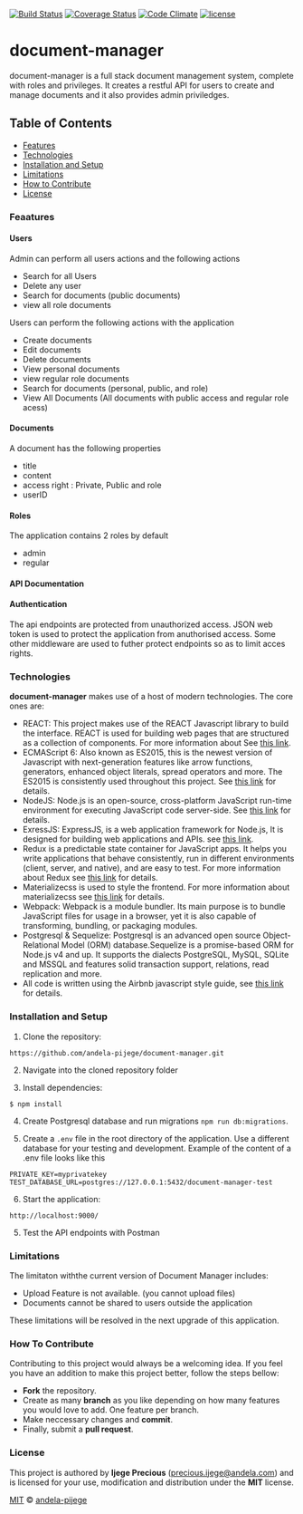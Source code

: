 [![Build Status](https://travis-ci.org/andela-pijege/document-manager.svg?branch=develop)](https://travis-ci.org/andela-pijege/document-manager)
[![Coverage Status](https://coveralls.io/repos/github/andela-pijege/document-manager/badge.svg?branch=develop)](https://coveralls.io/github/andela-pijege/document-manager?branch=develop)
[![Code Climate](https://codeclimate.com/github/andela-pijege/document-manager/badges/gpa.svg)](https://codeclimate.com/github/andela-pijege/document-manager)
[![license](https://img.shields.io/github/license/mashape/apistatus.svg)]()
# document-manager
document-manager is a full stack document management system, complete with roles and privileges. It creates a restful API for users to create and manage documents and it also provides admin priviledges.

## Table of Contents

* [Features](#features)
* [Technologies](#technology)
* [Installation and Setup](#installation-and-setup)
* [Limitations](#limitations)
* [How to Contribute](#how-to-contribute)
* [License](#license)

### Feaatures

#### Users
Admin can perform all users actions and the following actions
  - Search for all Users
  - Delete any user
  - Search for documents (public documents)
  - view all role documents

Users can perform the following actions with the application
  - Create documents
  - Edit documents
  - Delete documents
  - View personal documents
  - view regular role documents
  - Search for documents (personal, public, and role)
  - View All Documents (All documents with public access and regular role acess)

#### Documents
A document has the following properties
  - title
  - content
  - access right : Private, Public and role
  - userID

#### Roles
The application contains 2 roles by default
  - admin
  - regular

#### API Documentation

#### Authentication
The api endpoints are protected from unauthorized access. JSON web token is used to protect the application from anuthorised access. Some other middleware are used to futher protect endpoints
 so as to limit acces rights.

### Technologies

**document-manager** makes use of a host of modern technologies. The core ones are:

* REACT: This project makes use of the REACT Javascript library to build the interface. REACT is used for building web pages that are structured as a collection of components. For more information about  See [this link](https://facebook.github.io/react/).
* ECMAScript 6: Also known as ES2015, this is the newest version of Javascript with 
    next-generation features like arrow functions, generators, enhanced object literals, 
    spread operators and more. The ES2015 is consistently used throughout this project. See [this link](https://en.wikipedia.org/wiki/ECMAScript) for details.
* NodeJS: Node.js is an open-source, cross-platform JavaScript run-time environment for executing JavaScript code server-side. 
    See [this link](https://en.wikipedia.org/wiki/Node.js) for details.
* ExressJS: ExpressJS, is a web application framework for Node.js, It is designed for building web applications and APIs. 
    see [this link](https://en.wikipedia.org/wiki/Express.js).
* Redux is a predictable state container for JavaScript apps. It helps you write applications that behave consistently, run in different environments (client, server, and native), and are       easy to test. For more information about Redux see [this link](http://redux.js.org/) for details.
* Materializecss is used to style the frontend. For more information about materializecss see [this link](http://materializecss.com/) for details.
* Webpack: Webpack is a module bundler. Its main purpose is to bundle JavaScript files for usage in a browser, yet it is also capable of transforming, bundling, or packaging modules.
* Postgresql & Sequelize: Postgresql is an advanced open source Object-Relational Model (ORM) database.Sequelize is a promise-based ORM for Node.js v4 and up. It supports the dialects PostgreSQL, MySQL, SQLite and MSSQL and features solid transaction support, relations, read replication and more.
* All code is written using the Airbnb javascript style guide, see [this link](https://github.com/airbnb/javascript) for details.

### Installation and Setup

1. Clone the repository:
```
https://github.com/andela-pijege/document-manager.git
```
2. Navigate into the cloned repository folder

3. Install dependencies:
```
$ npm install
```
4.  Create Postgresql database and run migrations `npm run db:migrations`.

5. Create a `.env` file in the root directory of the application. Use a different database for your testing and development. Example of the content of a .env file looks like this

```
PRIVATE_KEY=myprivatekey
TEST_DATABASE_URL=postgres://127.0.0.1:5432/document-manager-test
```

6. Start the application:

```
http://localhost:9000/
```

5. Test the API endpoints with Postman

### Limitations

The limitaton withthe current version of Document Manager includes:

  * Upload Feature is not available. (you cannot upload files)
  * Documents cannot be shared to users outside the application

These limitations will be resolved in the next upgrade of this application.

### How To Contribute
Contributing to this project would always be a welcoming idea. If you feel you have an addition to make this project better, follow the steps bellow:

- **Fork** the repository.
- Create as many **branch** as you like depending on how many features you would love to add. One feature per branch.
- Make neccessary changes and **commit**.
- Finally, submit a **pull request**.

### License

This project is authored by **Ijege Precious** (precious.ijege@andela.com) and is licensed for your use, modification and distribution under the **MIT** license. 

[MIT][license] © [andela-pijege][author]

<!-- Definitions -->

[license]: LICENSE

[author]: andela-pijege